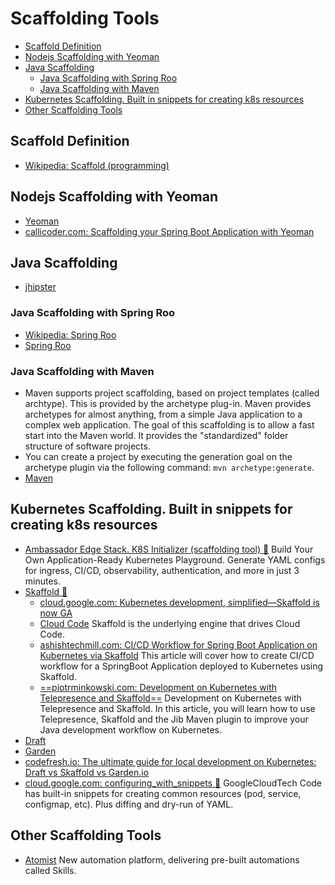 # Scaffolding Tools
- [Scaffold Definition](#scaffold-definition)
- [Nodejs Scaffolding with Yeoman](#nodejs-scaffolding-with-yeoman)
- [Java Scaffolding](#java-scaffolding)
	- [Java Scaffolding with Spring Roo](#java-scaffolding-with-spring-roo)
	- [Java Scaffolding with Maven](#java-scaffolding-with-maven)
- [Kubernetes Scaffolding. Built in snippets for creating k8s resources](#kubernetes-scaffolding-built-in-snippets-for-creating-k8s-resources)
- [Other Scaffolding Tools](#other-scaffolding-tools)

## Scaffold Definition 
- [Wikipedia: Scaffold (programming)](https://en.wikipedia.org/wiki/Scaffold_(programming))

## Nodejs Scaffolding with Yeoman
- [Yeoman](https://en.wikipedia.org/wiki/Yeoman_(software))
- [callicoder.com: Scaffolding your Spring Boot Application with Yeoman](https://www.callicoder.com/scaffolding-your-spring-boot-application/)

## Java Scaffolding 
- [jhipster](https://www.jhipster.tech/)
### Java Scaffolding with Spring Roo
- [Wikipedia: Spring Roo](https://en.wikipedia.org/wiki/Spring_Roo)
- [Spring Roo](https://projects.spring.io/spring-roo/)

### Java Scaffolding with Maven
- Maven supports project scaffolding, based on project templates (called archtype). This is provided by the archetype plug-in. Maven provides archetypes for almost anything, from a simple Java application to a complex web application. The goal of this scaffolding is to allow a fast start into the Maven world. It provides the "standardized" folder structure of software projects.
- You can create a project by executing the generation goal on the archetype plugin via the following command: ```mvn archetype:generate```.
- [Maven](maven-gradle.md)

## Kubernetes Scaffolding. Built in snippets for creating k8s resources
- [Ambassador Edge Stack. K8S Initializer  (scaffolding tool) 🌟](https://app.getambassador.io/) Build Your Own Application-Ready Kubernetes Playground. Generate YAML configs for ingress, CI/CD, observability, authentication, and more in just 3 minutes.
- [Skaffold 🌟](https://skaffold.dev/)
  - [cloud.google.com: Kubernetes development, simplified—Skaffold is now GA](https://cloud.google.com/blog/products/application-development/kubernetes-development-simplified-skaffold-is-now-ga)
  - [Cloud Code](https://cloud.google.com/code) Skaffold is the underlying engine that drives Cloud Code.
  - [ashishtechmill.com: CI/CD Workflow for Spring Boot Application on Kubernetes via Skaffold](https://ashishtechmill.com/cicd-workflow-for-spring-boot-application-on-kubernetes-via-skaffold) This article will cover how to create CI/CD workflow for a SpringBoot Application deployed to Kubernetes using Skaffold.
  - [==piotrminkowski.com: Development on Kubernetes with Telepresence and Skaffold==](https://piotrminkowski.com/2021/12/21/development-on-kubernetes-with-telepresence-and-skaffold) Development on Kubernetes with Telepresence and Skaffold. In this article, you will learn how to use Telepresence, Skaffold and the Jib Maven plugin to improve your Java development workflow on Kubernetes.
- [Draft](https://draft.sh/)
- [Garden](https://garden.io/)
- [codefresh.io: The ultimate guide for local development on Kubernetes: Draft vs Skaffold vs Garden.io](https://codefresh.io/howtos/local-k8s-draft-skaffold-garden/)
- [cloud.google.com: configuring_with_snippets 🌟](https://cloud.google.com/code/docs/vscode/yaml-editing#configuring_with_snippets) GoogleCloudTech Code has built-in snippets for creating common resources (pod, service, configmap, etc). Plus diffing and dry-run of YAML.

## Other Scaffolding Tools
- [Atomist](https://go.atomist.com/) New automation platform, delivering pre-built automations called Skills. 